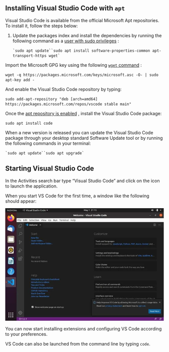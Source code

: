 ## Installing Visual Studio Code with `apt`

Visual Studio Code is available from the official Microsoft Apt repositories. To install it, follow the steps below:

1.  Update the packages index and install the dependencies by running the following command as a [user with sudo privileges](https://linuxize.com/post/how-to-create-a-sudo-user-on-ubuntu/) :
    
    ```
    `sudo apt update``sudo apt install software-properties-common apt-transport-https wget`
    ```
    

Import the Microsoft GPG key using the following [`wget` command](https://linuxize.com/post/wget-command-examples/) :

```
wget -q https://packages.microsoft.com/keys/microsoft.asc -O- | sudo apt-key add -
```

And enable the Visual Studio Code repository by typing:

```
sudo add-apt-repository "deb [arch=amd64] https://packages.microsoft.com/repos/vscode stable main"
```

Once the [apt repository is enabled](https://linuxize.com/post/how-to-add-apt-repository-in-ubuntu/) , install the Visual Studio Code package:

```
sudo apt install code
```

When a new version is released you can update the Visual Studio Code package through your desktop standard Software Update tool or by running the following commands in your terminal:

```
`sudo apt update``sudo apt upgrade`
```

## Starting Visual Studio Code

In the Activities search bar type “Visual Studio Code” and click on the icon to launch the application.

When you start VS Code for the first time, a window like the following should appear:

![](_resources/ngcb88_1e31975b5024408f9452c7fd35d103d9.webp)

You can now start installing extensions and configuring VS Code according to your preferences.

VS Code can also be launched from the command line by typing `code`.